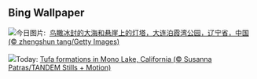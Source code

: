 ## Bing Wallpaper
![](https://www.bing.com/th?id=OHR.GreaterSnow2024_ZH-CN5929129591_UHD.jpg&w=1000)今日图片: &nbsp;[鸟瞰冰封的大海和悬崖上的灯塔，大连泊霞湾公园，辽宁省，中国 (© zhengshun tang/Getty Images)](https://www.bing.com/th?id=OHR.GreaterSnow2024_ZH-CN5929129591_UHD.jpg)
<br><br/>
![](https://www.bing.com/th?id=OHR.MonoTufa_EN-US7607210506_UHD.jpg&w=1000)Today: [Tufa formations in Mono Lake, California (© Susanna Patras/TANDEM Stills + Motion)](https://www.bing.com/th?id=OHR.MonoTufa_EN-US7607210506_UHD.jpg)
<br><br/>
